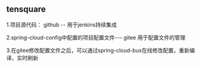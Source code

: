 ## tensquare
1.项目源代码： github -- 用于jenkins持续集成

2.spring-cloud-config中配置的项目配置文件--- gitee 用于配置文件的管理

3.在gitee修改配置文件之后，可以通过spring-cloud-bus在线修改配置，重新编译，实时刷新
  
